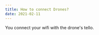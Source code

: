 ```yaml
---
title: How to connect Drones?
date: 2021-02-11
---
```


You connect your wifi with the drone's tello.
